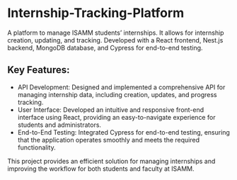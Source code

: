 # Internship-Tracking-Platform
A platform to manage ISAMM students’ internships. It allows for internship creation, updating, and tracking. Developed with a React frontend, Nest.js backend, MongoDB database, and Cypress for end-to-end testing.

## Key Features:

- API Development: Designed and implemented a comprehensive API for managing internship data, including creation, updates, and progress tracking.
- User Interface: Developed an intuitive and responsive front-end interface using React, providing an easy-to-navigate experience for students and administrators.
- End-to-End Testing: Integrated Cypress for end-to-end testing, ensuring that the application operates smoothly and meets the required functionality.


This project provides an efficient solution for managing internships and improving the workflow for both students and faculty at ISAMM.